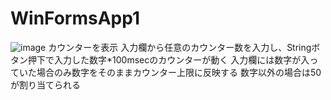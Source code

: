 # WinFormsApp1
![image](https://user-images.githubusercontent.com/71473157/214867923-b0c4f179-8a02-4826-943f-3bbb5b5d7f6d.png)
カウンターを表示
入力欄から任意のカウンター数を入力し、Stringボタン押下で入力した数字*100msecのカウンターが動く
入力欄には数字が入っていた場合のみ数字をそのままカウンター上限に反映する
数字以外の場合は50が割り当てられる
